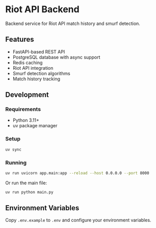 # Riot API Backend

Backend service for Riot API match history and smurf detection.

## Features

- FastAPI-based REST API
- PostgreSQL database with async support
- Redis caching
- Riot API integration
- Smurf detection algorithms
- Match history tracking

## Development

### Requirements

- Python 3.11+
- uv package manager

### Setup

```bash
uv sync
```

### Running

```bash
uv run uvicorn app.main:app --reload --host 0.0.0.0 --port 8000
```

Or run the main file:

```bash
uv run python main.py
```

## Environment Variables

Copy `.env.example` to `.env` and configure your environment variables.
